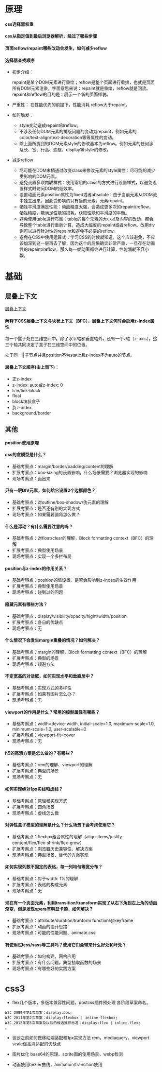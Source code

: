 # 原理
#### css选择器权重
#### css从指定值到最后浏览器解析，经过了哪些步骤
#### 页面reflow/repaint哪些改动会发生，如何减少reflow

#### 选择器查找顺序

- 初步介绍：

  repaint是某个DOM元素进行重绘；reflow是整个页面进行重排，也就是页面所有DOM元素渲染。字面意思来说：repaint就是重绘，reflow就是回流。repaint和reflow的目的是：展示一个新的页面样貌。

- 严重性：
  在性能优先的前提下，性能消耗 reflow大于repaint。

- 如何触发：
  - style变动造成repaint和reflow。
  - 不涉及任何DOM元素的排版问题的变动为repaint，例如元素的color/text-align/text-decoration等等属性的变动。  
  - 除上面所提到的DOM元素style的修改基本为reflow。例如元素的任何涉及长、宽、行高、边框、display等style的修改。

- 减少reflow
  - 尽可能在DOM末梢通过改变class来修改元素的style属性：尽可能的减少受影响的DOM元素。
  - 避免设置多项内联样式：使用常用的class的方式进行设置样式，以避免设置样式时访问DOM的低效率。
  - 设置动画元素position属性为fixed或者absolute：由于当前元素从DOM流中独立出来，因此受影响的只有当前元素，元素repaint。
  - 牺牲平滑度满足性能：动画精度太强，会造成更多次的repaint/reflow，牺牲精度，能满足性能的损耗，获取性能和平滑度的平衡。
  - 避免使用table进行布局：table的每个元素的大小以及内容的改动，都会导致整个table进行重新计算，造成大幅度的repaint或者reflow。改用div则可以进行针对性的repaint和避免不必要的reflow。
  - 避免在CSS中使用运算式：学习CSS的时候就知道，这个应该避免，不应该加深到这一层再去了解，因为这个的后果确实非常严重，一旦存在动画性的repaint/reflow，那么每一帧动画都会进行计算，性能消耗不容小觑。

# 基础
## 层叠上下文
[层叠上下文](http://www.zhangxinxu.com/wordpress/2016/01/understand-css-stacking-context-order-z-index/)
#### 解释下CSS层叠上下文与块状上下文（BFC），层叠上下文何时会启用z-index属性

每一个盒子处在三维空间中。除了水平轴和垂直轴外，还有一个z轴（z-axis），这三个轴共同决定了盒子在三维空间中的位置。

处于同一子节点并且position不为static且z-index不为auto的节点。

#### 层叠上下文顺序(由上而下)：
- 正z-index
- z-index: auto或z-index: 0
- line/link-block
- float
- block块状盒子
- 负z-index
- background/border

## 其他
#### position使用原理
#### css的盒模型是什么？
- 基础考察点：margin/border/padding/content的理解
- 扩展考察点：box-sizing的设置影响，什么场景需要？浏览器实现的影响
- 现场考察点：画出来

#### 只有一层DIV元素，如何给它设置2个边框颜色？
- 基础考察点：对outline/box-shadow/伪元素的理解
- 扩展考察点：是否还有别的实现方式
- 现场考察点：如果需要圆角怎么做？

#### 什么是浮动？有什么需要注意的吗？
- 基础考察点：对float/clear的理解，Block formatting context（BFC）的理解
- 扩展考察点：典型使用场景
- 现场考察点：实现一个多栏布局

#### position与z-index的作用关系？
- 基础考察点：position的值设置，是否会影响到z-index的生效作用
- 扩展考察点：典型使用场景
- 现场考察点：碰到过的问题

#### 隐藏元素有哪些方法？
- 基础考察点：display/visibility/opacity/hight/width/position
- 扩展考察点：各自的优缺点
- 现场考察点：无

#### 什么情况下会发生margin重叠的情况？如何解决？
- 基础考察点：margin的理解，Block formatting context（BFC）的理解
- 扩展考察点：典型的场景
- 现场考察点：规避方法

#### 不定宽高的对话框，如何实现水平和垂直居中？
- 基础考察点：实现方式的多样性
- 扩展考察点：如果有图片怎么办？
- 现场考察点：无

#### viewport的作用是什么？常用的控制属性有哪些？
- 基础考察点：width=device-width, initial-scale=1.0, maximum-scale=1.0, minimum-scale=1.0, user-scalable=0
- 扩展考察点：viewport-fit=cover
- 现场考察点：无

#### h5的高清方案是怎么做的？有哪些？
- 基础考察点：rem的理解、viewport的理解
- 扩展考察点：典型的场景
- 现场考察点：无

#### 如何实现绝对1px实线和虚线？
- 基础考察点：原理和实现方式
- 扩展考察点：圆角场景
- 现场考察点：虚线怎么做

#### 对弹性盒子模型的理解是什么？什么场景下会考虑使用它？
- 基础考察点：flexbox组合属性的理解（align-items/justify-content/flex/flex-shrink/flex-grow）
- 扩展考察点：浏览器历史兼容性、解决方案
- 现场考察点：典型场景、替代的方案实现

#### 如何实现列数不固定的表格，每一列均匀等宽分布？
- 基础考察点：对于width: 1%的理解
- 扩展考察点：表格的构成元素
- 现场考察点：无

#### 现在有一个页面元素，利用transition/transform实现了从右下角到左上角的动画渐变，但是发现opera有明显卡顿，如何解决？
- 基础考察点：attribute/duration/tranform function/@keyframe
- 扩展考察点：动画的设计思路
- 现场考察点：可能的性能问题、animate.css

#### 有使用过less/sass等工具吗？使用它们会带来什么好处和坏处？
- 基础考察点：如何构建，网格应用
- 扩展考察点：有什么问题，典型抽取函数的场景
- 现场考察点：有哪些好的实践方案

# css3

- flex几个版本，多版本兼容性问题，postcss插件预处理
各阶段草案命名。
```
W3C 2009年第1次草案：display:box;
W3C 2011年第2次草案：display:flexbox | inline-flexbox;
W3C 2012年第5次草案及以后的候选推荐标准：display:flex | inline-flex;
。
```
- 谈谈之前如何做移动端适配和1px实现方法
rem，mediaquery，viewport scale做高清适配的优缺点

- 图片优化
base64的原理、sprite图的使用场景，webp检测

- 动画使用bezier曲线，animation/transition使用


